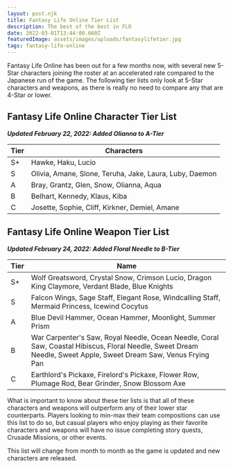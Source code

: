 ```yaml
---
layout: post.njk
title: Fantasy Life Online Tier List
description: The best of the best in FLO
date: 2022-03-01T13:44:00.660Z
featuredImage: assets/images/uploads/fantasylifetier.jpg
tags: fantasy-life-online
---
```

Fantasy Life Online has been out for a few months now, with several new 5-Star characters joining the roster at an accelerated rate compared to the Japanese run of the game. The following tier lists only look at 5-Star characters and weapons, as there is really no need to compare any that are 4-Star or lower.

## Fantasy Life Online Character Tier List

***Updated February 22, 2022: Added Olianna to A-Tier***

| Tier | Characters                                              |
| ---- | ------------------------------------------------------- |
| S+   | Hawke, Haku, Lucio                                      |
| S    | Olivia, Amane, Slone, Teruha, Jake, Laura, Luby, Daemon |
| A    | Bray, Grantz, Glen, Snow, Olianna, Aqua                 |
| B    | Belhart, Kennedy, Klaus, Kiba                           |
| C    | Josette, Sophie, Cliff, Kirkner, Demiel, Amane          |

## Fantasy Life Online Weapon Tier List

***Updated February 24, 2022: Added Floral Needle to B-Tier***

| Tier | Name                                                                                                                                                            |
| ---- | --------------------------------------------------------------------------------------------------------------------------------------------------------------- |
| S+   | Wolf Greatsword, Crystal Snow, Crimson Lucio, Dragon King Claymore, Verdant Blade, Blue Knights                                                                 |
| S    | Falcon Wings, Sage Staff, Elegant Rose, Windcalling Staff, Mermaid Princess, Icewind Cocytus                                                                    |
| A    | Blue Devil Hammer, Ocean Hammer, Moonlight, Summer Prism                                                                                                        |
| B    | War Carpenter's Saw, Royal Needle, Ocean Needle, Coral Saw, Coastal Hibiscus, Floral Needle, Sweet Dream Needle, Sweet Apple, Sweet Dream Saw, Venus Frying Pan |
| C    | Earthlord's Pickaxe, Firelord's Pickaxe, Flower Row, Plumage Rod, Bear Grinder, Snow Blossom Axe                                                                |

What is important to know about these tier lists is that all of these characters and weapons will outperform any of their lower star counterparts. Players looking to min-max their team compositions can use this list to do so, but casual players who enjoy playing as their favorite characters and weapons will have no issue completing story quests, Crusade Missions, or other events.

This list will change from month to month as the game is updated and new characters are released.